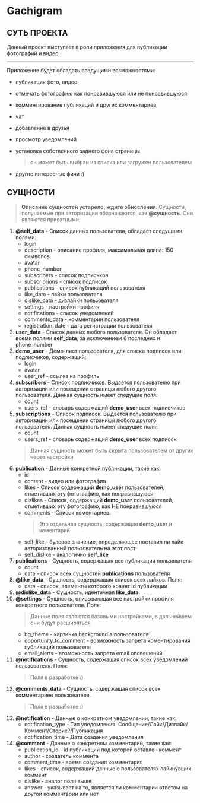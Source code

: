 # Gachigram

## СУТЬ ПРОЕКТА

Данный проект выступает в роли приложения для публикации фотографий и видео.
***
Приложение будет обладать следущими возможностями:
* публикация фото, видео
* отмечать фотографию как понравившуюся или не понравившуюся
* комментирование публикаций и других комментариев
* чат
* добавление в друзья
* просмотр уведомлений
* установка собственного заднего фона страницы

  > он может быть выбран из списка или загружен пользователем
* другие интересные фичи :)

## СУЩНОСТИ
> **Описание сущностей устарело, ждите обновления**.
>  Сущности, получаемые при авторизации обозначаются, как **@сущность**. Они являются приватными.
1. **@self_data** - Список данных пользователя, обладает следущими полями:
    * login
    * description - описание профиля, максимальная длина: 150 символов
    * avatar
    * phone_number
    * subscribers - список подписчков
    * subscriprions - список подписок
    * publications - список публикаций пользователя
    * like_data - лайки пользователя
    * dislike_data - дизлайки пользователя
    * settings - настройки профиля
    * notifications - список уведомлений
    * comments_data - комментарии пользователя
    * registration_date - дата регистрации пользователя
2. **user_data** - Список данных любого пользователя. Он обладает всеми полями **self_data**, за исключением 6 последних и phone_number
3. **demo_user** - Демо-лист пользователя, для списка подписок или подписчиков, содержащий:
    * login
    * avatar
    * user_ref - ссылка на профиль
4. **subscribers** - Список подписчиков. Выдаётся пользователю при авторизации или посещении страницы любого другого пользователя. Данная сущность имеет следущие поля:
    * count
    * users_ref - словарь содержащий **demo_user** всех подписчиков
5. **subscriptions** - Список подписок. Выдаётся пользователю при авторизации или посещении страницы любого другого пользователя. Данная сущность имеет следущие поля:
    * count
    * users_ref - словарь содержащий **demo_user** всех подписок
    > Данная сущность может быть скрыта пользователем от других через настройки
6. **publication** - Данные конкретной публикации, такие как:
    * id
    * content - видео или фотография
    * likes - Список содержащий **demo_user** пользователей, отметивших эту фотографию, как понравившуюся
    * dislikes - Список, содержащий **demo_user** пользователей, отметивших эту фотографию, как НЕ понравившуюся
    * comments - Список коментариев.
      > Это отдельная сущность, содержащая **demo_user** и коментарий
    * self_like - булевое значение, определяющее поставил ли лайк авторизованный пользователь на этот пост
    * self_dislike - аналогично **self_like**
6. **publications** - Сущность, содержащая все публикации пользователя
    * count
    * data - список всех сущностей **publications** пользователя
7. **@like_data** - Сущность, cодерджащая список всех лайков. Поля:
    * data - список, элементы которого хранят id публикации
8. **@dislike_data** - Сущность, идентичная **like_data**.
9. **@settings** - Сущность, описывающая все настройки профиля конкретного пользователя. Поля:
    > Данные поля являются базовыми настройками, в дальнейшем они будут расширяться
    * bg_theme - картинка background'а пользователя
    * opportunity_to_comment - возможность запрета коментирования публикаций пользователя
    * email_alerts - возможность запрета email оповещений
10. **@notifications** - Сущность, содержащая список всех уведомлений пользователя. Поля:     
    > Поля в разработке :)
11. **@comments_data** - Сущность, содержащая список всех комментариев пользователя.
    > Поля в разработке :)
12. **@notification** - Данные о конкретном уведомлении, такие как:
    * notification_type - Тип уведомления. Сообщение/Лайк/Дизлайк/Коммент/Сторис?/Публикация
    * notification_time - Дата создания уведомления
13. **@comment** - Данные о конкретном комментарии, такие как:
    * publication_id - id публикации под которой оставлен коммент
    * author - создатель коммента
    * comment_time - время создания комментария
    * likes - список, содержащий данные о пользователях лайкнувших коммент
    * dislike - аналог поля выше
    * answer - указывает на то, является ли комментарии ответом на другой комментарии или нет
